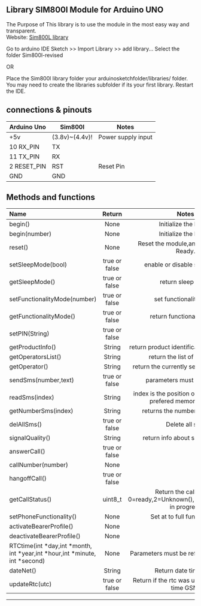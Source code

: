 ## Library SIM800l Module for Arduino UNO
The Purpose of This library is to use the module in the most easy way and transparent.  
Website: [Sim800L library](https://github.com/VittorioEsposito/Sim800l-revised)


Go to arduino IDE Sketch >> Import Library >> add library... Select the folder Sim800l-revised

OR 

Place the Sim800l library folder your arduinosketchfolder/libraries/ folder. 
You may need to create the libraries subfolder if its your first library. Restart the IDE.


## connections & pinouts
Arduino Uno  |   Sim800l   |    Notes  
-------------|-------------|------------
+5v| (3.8v)~(4.4v)!| Power supply input
10 RX_PIN | TX |  
11 TX_PIN | RX |
2   RESET_PIN | RST| Reset Pin
GND | GND | 


## Methods and functions

Name|Return|Notes
:-------|:-------:|:-----------------------------------------------:|
begin()|None|Initialize the library
begin(number)|None|Initialize the library
reset()|None|Reset the module,and wait to Sms Ready.
setSleepMode(bool)|true or false|enable or disable sleep mode
getSleepMode()|true or false|return sleep mode
setFunctionalityMode(number)|true or false|set functionality mode
getFunctionalityMode()|true or false|return functionality mode
setPIN(String)|true or false|
getProductInfo()|String|return product identification information
getOperatorsList()|String|return the list of operators
getOperator()|String|return the currently selected operator
sendSms(number,text)|true or false|parameters must be Strings.
readSms(index)|String|index is the position of the sms in the prefered memory storage
getNumberSms(index)|String|returns the number of the sms.
delAllSms()|true or false|Delete all sms
signalQuality()|String|return info about signal quality
answerCall()|true or false|
callNumber(number)|None|
hangoffCall()|true or false|
getCallStatus()|uint8_t|Return the call status, 0=ready,2=Unknown(),3=Ringing,4=Call in progress
setPhoneFunctionality()|None|Set at to full functionality 
activateBearerProfile()|None|
deactivateBearerProfile()|None|
RTCtime(int *day,int *month, int *year,int *hour,int *minute, int *second)|None| Parameters must be reference ex: &day
dateNet()|String|Return date time GSM
updateRtc(utc)|true or false|Return if the rtc was update with date time GSM. 
____________________________________________________________________________________
